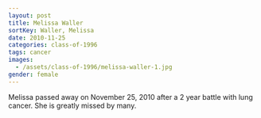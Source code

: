 ```yaml
---
layout: post
title: Melissa Waller
sortKey: Waller, Melissa
date: 2010-11-25
categories: class-of-1996
tags: cancer
images:
  - /assets/class-of-1996/melissa-waller-1.jpg
gender: female
---
```

Melissa passed away on November 25, 2010 after a 2 year battle with lung cancer. She is greatly missed by many.
